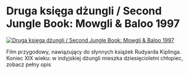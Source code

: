 Druga księga dżungli / Second Jungle Book: Mowgli & Baloo 1997 
=============
[![Druga księga dżungli / Second Jungle Book: Mowgli & Baloo 1997 ](http://vidos.pl/images/player.gif)](http://vidos.pl/druga-ksiega-dzungli-second-jungle-book-mowgli-baloo-1997)

 Film przygodowy, nawiązujący do słynnych książek Rudyarda Kiplinga. Koniec XIX wieku: w indyjskiej dżungli mieszka dziesięcioletni chłopiec, zobacz pełny opis
